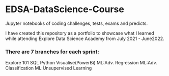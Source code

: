 # EDSA-DataScience-Course
Jupyter notebooks of coding challenges, tests, exams and predicts. 

I have created this repository as a portfolio to showcase what I learned while attending Explore Data Science Academy from July 2021 - June2022.


### There are 7 branches for each sprint:

Explore 101
SQL
Python
Visualise(PowerBi)
ML:Adv. Regression
ML:Adv. Classification
ML:Unsupervised Learning
